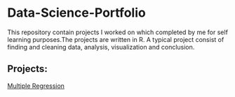 # Data-Science-Portfolio
This repository contain projects I worked on which completed by me for self learning purposes.The projects are  written in R. A typical project consist of finding and cleaning data, analysis, visualization and conclusion.

## Projects:
[Multiple Regression](https://github.com/madeleine68/Multiple-Regression)
